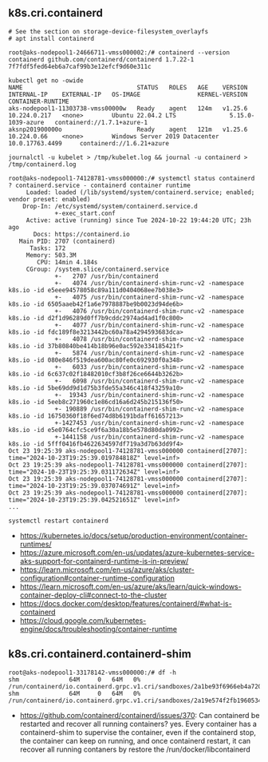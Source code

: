## k8s.cri.containerd

```
# See the section on storage-device-filesystem_overlayfs
# apt install containerd

root@aks-nodepool1-24666711-vmss000002:/# containerd --version
containerd github.com/containerd/containerd 1.7.22-1 7f7fdf5fed64eb6a7caf99b3e12efcf9d60e311c

kubectl get no -owide
NAME                                STATUS   ROLES   AGE    VERSION   INTERNAL-IP    EXTERNAL-IP   OS-IMAGE                KERNEL-VERSION      CONTAINER-RUNTIME
aks-nodepool1-11303738-vmss00000w   Ready    agent   124m   v1.25.6   10.224.0.217   <none>        Ubuntu 22.04.2 LTS               5.15.0-1039-azure   containerd://1.7.1+azure-1
aksnp201900000o                     Ready    agent   121m   v1.25.6   10.224.0.66    <none>        Windows Server 2019 Datacenter   10.0.17763.4499     containerd://1.6.21+azure

journalctl -u kubelet > /tmp/kubelet.log && journal -u containerd > /tmp/containerd.log

root@aks-nodepool1-74128781-vmss000000:/# systemctl status containerd
? containerd.service - containerd container runtime
     Loaded: loaded (/lib/systemd/system/containerd.service; enabled; vendor preset: enabled)
    Drop-In: /etc/systemd/system/containerd.service.d
             +-exec_start.conf
     Active: active (running) since Tue 2024-10-22 19:44:20 UTC; 23h ago
       Docs: https://containerd.io
   Main PID: 2707 (containerd)
      Tasks: 172
     Memory: 503.3M
        CPU: 14min 4.184s
     CGroup: /system.slice/containerd.service
             +-   2707 /usr/bin/containerd
             +-   4074 /usr/bin/containerd-shim-runc-v2 -namespace k8s.io -id e5eee94578058c89a111d0404068ee7b038e3>
             +-   4075 /usr/bin/containerd-shim-runc-v2 -namespace k8s.io -id 6505aaeb42f1a6e7978887be9b0023d94de6b>
             +-   4076 /usr/bin/containerd-shim-runc-v2 -namespace k8s.io -id d2f1d96289d0ff7b9cddc2974ad4ad1f0c800>
             +-   4077 /usr/bin/containerd-shim-runc-v2 -namespace k8s.io -id fdc189f8e3213442bc60a78a4294593683dca>
             +-   4078 /usr/bin/containerd-shim-runc-v2 -namespace k8s.io -id 37b80840be414b18b96e0ac592e334185421f>
             +-   5874 /usr/bin/containerd-shim-runc-v2 -namespace k8s.io -id 080e846f519dea600ac80fe0c692930f0a348>
             +-   6033 /usr/bin/containerd-shim-runc-v2 -namespace k8s.io -id 6c637c02f18482010cf3b8f26ce6644b3262b>
             +-   6098 /usr/bin/containerd-shim-runc-v2 -namespace k8s.io -id 5be69dd9d1d75b3fde55a346c418f43259a10>
             +-  19343 /usr/bin/containerd-shim-runc-v2 -namespace k8s.io -id 5eeb8c271960c1e86cd16a6d245b215136f50>
             +- 190889 /usr/bin/containerd-shim-runc-v2 -namespace k8s.io -id 16750360f18f6ed74d8b6191bdaff61657213>
             +-1427453 /usr/bin/containerd-shim-runc-v2 -namespace k8s.io -id e5e0764cfc5ce9f6a30a18b5e578d80da0992>
             +-1441158 /usr/bin/containerd-shim-runc-v2 -namespace k8s.io -id 5fff0416fb4622634597df719a3d7b63dd9f4>
Oct 23 19:25:39 aks-nodepool1-74128781-vmss000000 containerd[2707]: time="2024-10-23T19:25:39.019784818Z" level=inf>
Oct 23 19:25:39 aks-nodepool1-74128781-vmss000000 containerd[2707]: time="2024-10-23T19:25:39.031172634Z" level=inf>
Oct 23 19:25:39 aks-nodepool1-74128781-vmss000000 containerd[2707]: time="2024-10-23T19:25:39.037074691Z" level=inf>
Oct 23 19:25:39 aks-nodepool1-74128781-vmss000000 containerd[2707]: time="2024-10-23T19:25:39.042521651Z" level=inf>
...
```

```
systemctl restart containerd
```

- https://kubernetes.io/docs/setup/production-environment/container-runtimes/
- https://azure.microsoft.com/en-us/updates/azure-kubernetes-service-aks-support-for-containerd-runtime-is-in-preview/
- https://learn.microsoft.com/en-us/azure/aks/cluster-configuration#container-runtime-configuration
- https://learn.microsoft.com/en-us/azure/aks/learn/quick-windows-container-deploy-cli#connect-to-the-cluster
- https://docs.docker.com/desktop/features/containerd/#what-is-containerd
- https://cloud.google.com/kubernetes-engine/docs/troubleshooting/container-runtime
  
## k8s.cri.containerd.containerd-shim

```
root@aks-nodepool1-33178142-vmss000000:/# df -h
shm              64M     0   64M   0% /run/containerd/io.containerd.grpc.v1.cri/sandboxes/2a1be93f6966eb4a720ccadb38c09d4d773302f6d153faf92b131803e41989e0/shm
shm              64M     0   64M   0% /run/containerd/io.containerd.grpc.v1.cri/sandboxes/2a19e574f2fb1960534b43dc64437f1ec9f941d494103c2018592838a5ae1a0b/shm
```

- https://github.com/containerd/containerd/issues/370: Can containerd be restarted and recover all running containers? yes. Every container has a containerd-shim to supervise the container, even if the containerd stop, the container can keep on running, and once containerd restart, it can recover all running contaners by restore the /run/docker/libcontainerd

